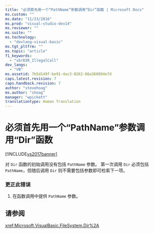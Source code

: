 ```yaml
---
title: "必须首先用一个“PathName”参数调用“Dir”函数 | Microsoft Docs"
ms.custom: ""
ms.date: "11/23/2016"
ms.prod: "visual-studio-dev14"
ms.reviewer: ""
ms.suite: ""
ms.technology: 
  - "devlang-visual-basic"
ms.tgt_pltfrm: ""
ms.topic: "article"
f1_keywords: 
  - "vbrDIR_IllegalCall"
dev_langs: 
  - "VB"
ms.assetid: 7b5d149f-be91-4ac3-8262-86a360894e7d
caps.latest.revision: 7
caps.handback.revision: 7
author: "stevehoag"
ms.author: "shoag"
manager: "wpickett"
translationtype: Human Translation
---
```

# 必须首先用一个“PathName”参数调用“Dir”函数
[!INCLUDE[vs2017banner](../../../csharp/includes/vs2017banner.md)]

对 `Dir` 函数的初始调用没有包括 `PathName` 参数。  第一次调用 `Dir` 必须包括 `PathName`，但随后调用 `Dir` 则不需要包括参数即可检索下一项。  
  
### 更正此错误  
  
1.  在函数调用中提供 `PathName` 参数。  
  
## 请参阅  
 <xref:Microsoft.VisualBasic.FileSystem.Dir%2A>